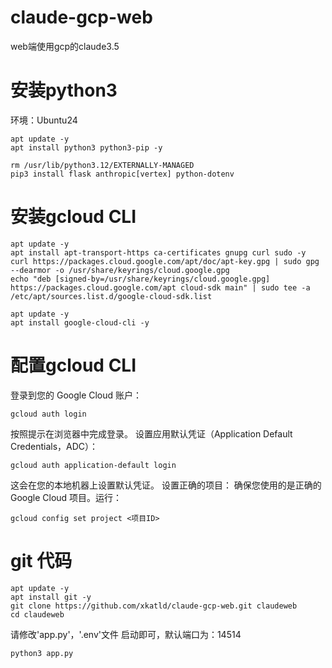 # claude-gcp-web
web端使用gcp的claude3.5
# 安装python3
环境：Ubuntu24
```shell
apt update -y
apt install python3 python3-pip -y
```
```shell
rm /usr/lib/python3.12/EXTERNALLY-MANAGED
pip3 install flask anthropic[vertex] python-dotenv
```
# 安装gcloud CLI
```shell
apt update -y
apt install apt-transport-https ca-certificates gnupg curl sudo -y
curl https://packages.cloud.google.com/apt/doc/apt-key.gpg | sudo gpg --dearmor -o /usr/share/keyrings/cloud.google.gpg
echo "deb [signed-by=/usr/share/keyrings/cloud.google.gpg] https://packages.cloud.google.com/apt cloud-sdk main" | sudo tee -a /etc/apt/sources.list.d/google-cloud-sdk.list
```
```shell
apt update -y
apt install google-cloud-cli -y
```
# 配置gcloud CLI
登录到您的 Google Cloud 账户：
```shell
gcloud auth login
```
按照提示在浏览器中完成登录。
设置应用默认凭证（Application Default Credentials，ADC）：
```shell
gcloud auth application-default login
```
这会在您的本地机器上设置默认凭证。
设置正确的项目：
确保您使用的是正确的 Google Cloud 项目。运行：
```shell
gcloud config set project <项目ID>
```
# git 代码
```shell
apt update -y
apt install git -y
git clone https://github.com/xkatld/claude-gcp-web.git claudeweb
cd claudeweb
```
请修改'app.py'，'.env'文件
启动即可，默认端口为：14514
```shell
python3 app.py
```
